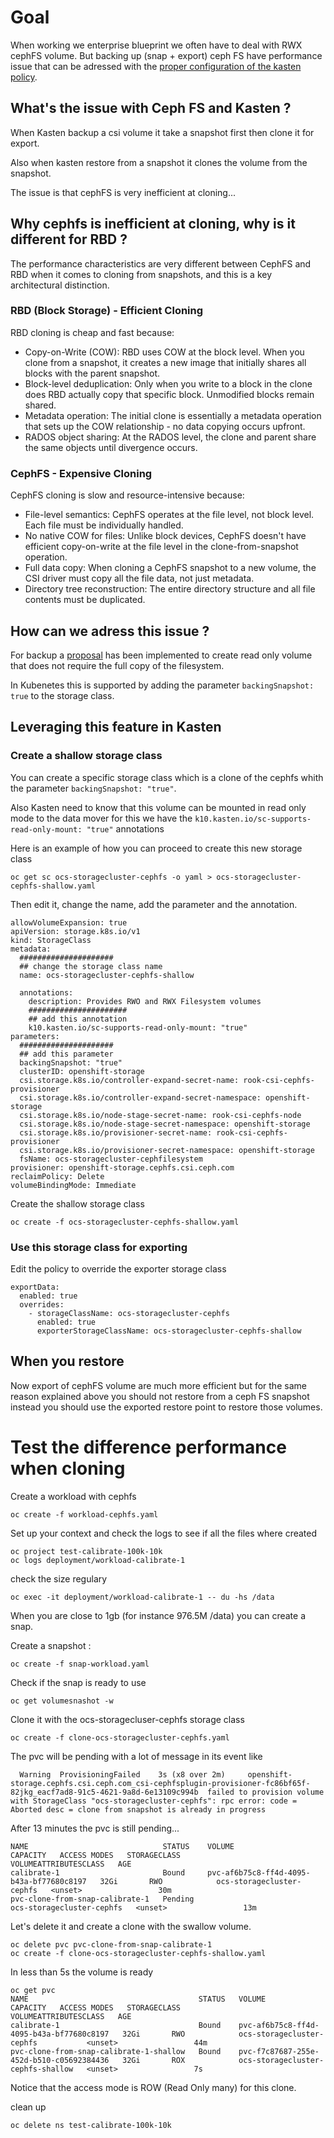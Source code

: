 # Goal 

When working we enterprise blueprint we often have to deal with RWX cephFS volume. 
But backing up (snap + export) ceph FS have performance issue that can be adressed with the [proper configuration of the kasten policy](https://docs.kasten.io/latest/install/storage/#ceph_fs_shallow_volumes).

## What's the issue with Ceph FS and Kasten ?

When Kasten backup a csi volume it take a snapshot first then clone it for export.

Also when kasten restore from a snapshot it clones the volume from the snapshot. 

The issue is that cephFS is very inefficient at cloning... 

## Why cephfs is inefficient at cloning, why is it different for RBD ?

The performance characteristics are very different between CephFS and RBD when it comes to cloning from snapshots, and this is a key architectural distinction.

### RBD (Block Storage) - Efficient Cloning

RBD cloning is cheap and fast because:

- Copy-on-Write (COW): RBD uses COW at the block level. When you clone from a snapshot, it creates a new image that initially shares all blocks with the parent snapshot.
- Block-level deduplication: Only when you write to a block in the clone does RBD actually copy that specific block. Unmodified blocks remain shared.
- Metadata operation: The initial clone is essentially a metadata operation that sets up the COW relationship - no data copying occurs upfront.
- RADOS object sharing: At the RADOS level, the clone and parent share the same objects until divergence occurs.

### CephFS - Expensive Cloning

CephFS cloning is slow and resource-intensive because:

- File-level semantics: CephFS operates at the file level, not block level. Each file must be individually handled.
- No native COW for files: Unlike block devices, CephFS doesn't have efficient copy-on-write at the file level in the clone-from-snapshot operation.
- Full data copy: When cloning a CephFS snapshot to a new volume, the CSI driver must copy all the file data, not just metadata.
- Directory tree reconstruction: The entire directory structure and all file contents must be duplicated.

## How can we adress this issue ? 

For backup a [proposal](https://github.com/ceph/ceph-csi/blob/devel/docs/design/proposals/cephfs-snapshot-shallow-ro-vol.md) has been implemented to create read only volume that does not require the full copy of the filesystem.

In Kubenetes this is supported by adding the parameter `backingSnapshot: true` to the storage class.

## Leveraging this feature in Kasten 

### Create a shallow storage class 

You can create a specific storage class which is a clone of the cephfs whith the parameter `backingSnapshot: "true"`.

Also Kasten need to know that this volume can be mounted in read only mode to the data mover for this we have the `k10.kasten.io/sc-supports-read-only-mount: "true"` annotations

Here is an example of how you can proceed to create this new storage class 

```
oc get sc ocs-storagecluster-cephfs -o yaml > ocs-storagecluster-cephfs-shallow.yaml
```

Then edit it, change the name, add the parameter and the annotation.
```
allowVolumeExpansion: true
apiVersion: storage.k8s.io/v1
kind: StorageClass
metadata:
  #####################
  ## change the storage class name
  name: ocs-storagecluster-cephfs-shallow  
  
  annotations:
    description: Provides RWO and RWX Filesystem volumes    
    ######################
    ## add this annotation
    k10.kasten.io/sc-supports-read-only-mount: "true"
parameters:
  #####################
  ## add this parameter 
  backingSnapshot: "true"
  clusterID: openshift-storage
  csi.storage.k8s.io/controller-expand-secret-name: rook-csi-cephfs-provisioner
  csi.storage.k8s.io/controller-expand-secret-namespace: openshift-storage
  csi.storage.k8s.io/node-stage-secret-name: rook-csi-cephfs-node
  csi.storage.k8s.io/node-stage-secret-namespace: openshift-storage
  csi.storage.k8s.io/provisioner-secret-name: rook-csi-cephfs-provisioner
  csi.storage.k8s.io/provisioner-secret-namespace: openshift-storage
  fsName: ocs-storagecluster-cephfilesystem
provisioner: openshift-storage.cephfs.csi.ceph.com
reclaimPolicy: Delete
volumeBindingMode: Immediate
```

Create the shallow storage class 
```
oc create -f ocs-storagecluster-cephfs-shallow.yaml
```

### Use this storage class for exporting 

Edit the policy to override the exporter storage class 
```
exportData:
  enabled: true
  overrides:
    - storageClassName: ocs-storagecluster-cephfs
      enabled: true
      exporterStorageClassName: ocs-storagecluster-cephfs-shallow
```

## When you restore 

Now export of cephFS volume are much more efficient but for the same reason explained above you should not restore from a ceph FS snapshot instead you should use the exported restore point to restore those volumes.


# Test the difference performance when cloning 

Create a workload with cephfs 

```
oc create -f workload-cephfs.yaml 
```

Set up your context and check the logs to see if all the files where created 
```
oc project test-calibrate-100k-10k
oc logs deployment/workload-calibrate-1 
```

check the size regulary
```
oc exec -it deployment/workload-calibrate-1 -- du -hs /data
```

When you are close to 1gb (for instance 976.5M  /data) you can create a snap.

Create a snapshot : 
```
oc create -f snap-workload.yaml 
```

Check if the snap is ready to use
```
oc get volumesnashot -w
```

Clone it with the ocs-storagecluser-cephfs storage class 
```
oc create -f clone-ocs-storagecluster-cephfs.yaml
```

The pvc will be pending with a lot of message in its event like 
```
  Warning  ProvisioningFailed    3s (x8 over 2m)     openshift-storage.cephfs.csi.ceph.com_csi-cephfsplugin-provisioner-fc86bf65f-82jkg_eacf7ad8-91c5-4621-9a8d-6e13109c994b  failed to provision volume with StorageClass "ocs-storagecluster-cephfs": rpc error: code = Aborted desc = clone from snapshot is already in progress
```

After 13 minutes the pvc is still pending... 
```
NAME                              STATUS    VOLUME                                     CAPACITY   ACCESS MODES   STORAGECLASS                VOLUMEATTRIBUTESCLASS   AGE
calibrate-1                       Bound     pvc-af6b75c8-ff4d-4095-b43a-bf77680c8197   32Gi       RWO            ocs-storagecluster-cephfs   <unset>                 30m
pvc-clone-from-snap-calibrate-1   Pending                                                                        ocs-storagecluster-cephfs   <unset>                 13m
```

Let's delete it and create a clone with the swallow volume.
```
oc delete pvc pvc-clone-from-snap-calibrate-1
oc create -f clone-ocs-storagecluster-cephfs-shallow.yaml
```

In less than 5s the volume is ready 
```
oc get pvc
NAME                                      STATUS   VOLUME                                     CAPACITY   ACCESS MODES   STORAGECLASS                        VOLUMEATTRIBUTESCLASS   AGE
calibrate-1                               Bound    pvc-af6b75c8-ff4d-4095-b43a-bf77680c8197   32Gi       RWO            ocs-storagecluster-cephfs           <unset>                 44m
pvc-clone-from-snap-calibrate-1-shallow   Bound    pvc-f7c87687-255e-452d-b510-c05692384436   32Gi       ROX            ocs-storagecluster-cephfs-shallow   <unset>                 7s
```

Notice that the access mode is ROW (Read Only many) for this clone.

clean up 
```
oc delete ns test-calibrate-100k-10k
```



